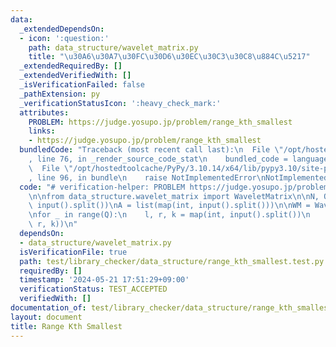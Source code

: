 ```yaml
---
data:
  _extendedDependsOn:
  - icon: ':question:'
    path: data_structure/wavelet_matrix.py
    title: "\u30A6\u30A7\u30FC\u30D6\u30EC\u30C3\u30C8\u884C\u5217"
  _extendedRequiredBy: []
  _extendedVerifiedWith: []
  _isVerificationFailed: false
  _pathExtension: py
  _verificationStatusIcon: ':heavy_check_mark:'
  attributes:
    PROBLEM: https://judge.yosupo.jp/problem/range_kth_smallest
    links:
    - https://judge.yosupo.jp/problem/range_kth_smallest
  bundledCode: "Traceback (most recent call last):\n  File \"/opt/hostedtoolcache/PyPy/3.10.14/x64/lib/pypy3.10/site-packages/onlinejudge_verify/documentation/build.py\"\
    , line 76, in _render_source_code_stat\n    bundled_code = language.bundle(\n\
    \  File \"/opt/hostedtoolcache/PyPy/3.10.14/x64/lib/pypy3.10/site-packages/onlinejudge_verify/languages/python.py\"\
    , line 96, in bundle\n    raise NotImplementedError\nNotImplementedError\n"
  code: "# verification-helper: PROBLEM https://judge.yosupo.jp/problem/range_kth_smallest\n\
    \n\nfrom data_structure.wavelet_matrix import WaveletMatrix\n\nN, Q = map(int,\
    \ input().split())\nA = list(map(int, input().split()))\n\nWM = WaveletMatrix(A)\n\
    \nfor _ in range(Q):\n    l, r, k = map(int, input().split())\n    print(WM.quantile(l,\
    \ r, k))\n"
  dependsOn:
  - data_structure/wavelet_matrix.py
  isVerificationFile: true
  path: test/library_checker/data_structure/range_kth_smallest.test.py
  requiredBy: []
  timestamp: '2024-05-21 17:51:29+09:00'
  verificationStatus: TEST_ACCEPTED
  verifiedWith: []
documentation_of: test/library_checker/data_structure/range_kth_smallest.test.py
layout: document
title: Range Kth Smallest
---
```

